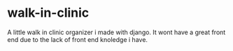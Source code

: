 # walk-in-clinic
A little walk in clinic organizer i made with django. It wont have a great front end due to the lack of front end knoledge i have.
